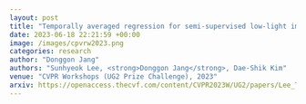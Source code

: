 ```yaml
---
layout: post
title: "Temporally averaged regression for semi-supervised low-light image enhancement"
date: 2023-06-18 22:21:59 +00:00
image: /images/cpvrw2023.png
categories: research
author: "Donggon Jang"
authors: "Sunhyeok Lee, <strong>Donggon Jang</strong>, Dae-Shik Kim"
venue: "CVPR Workshops (UG2 Prize Challenge), 2023"
arxiv: https://openaccess.thecvf.com/content/CVPR2023W/UG2/papers/Lee_Temporally_Averaged_Regression_for_Semi-Supervised_Low-Light_Image_Enhancement_CVPRW_2023_paper.pdf
---
```


